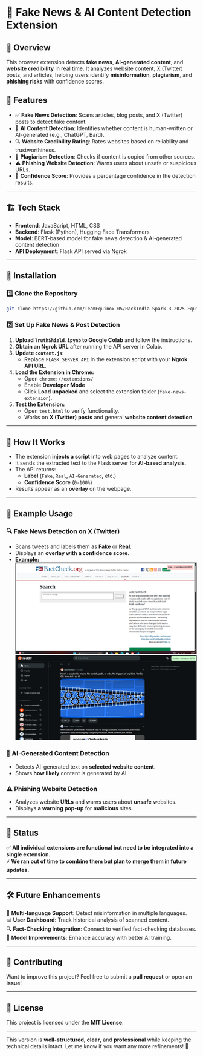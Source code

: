 # 📰 Fake News & AI Content Detection Extension

## 📌 Overview  
This browser extension detects **fake news**, **AI-generated content**, and **website credibility** in real time. It analyzes website content, X (Twitter) posts, and articles, helping users identify **misinformation**, **plagiarism**, and **phishing risks** with confidence scores.

## 🚀 Features  
- ✅ **Fake News Detection**: Scans articles, blog posts, and X (Twitter) posts to detect fake content.  
- 🤖 **AI Content Detection**: Identifies whether content is human-written or AI-generated (e.g., ChatGPT, Bard).  
- 🔍 **Website Credibility Rating**: Rates websites based on reliability and trustworthiness.  
- 📝 **Plagiarism Detection**: Checks if content is copied from other sources.  
- ⚠️ **Phishing Website Detection**: Warns users about unsafe or suspicious URLs.  
- 🎯 **Confidence Score**: Provides a percentage confidence in the detection results.  

---

## 🏗️ Tech Stack  
- **Frontend**: JavaScript, HTML, CSS  
- **Backend**: Flask (Python), Hugging Face Transformers  
- **Model**: BERT-based model for fake news detection & AI-generated content detection  
- **API Deployment**: Flask API served via Ngrok  

---

## 🔧 Installation  

### 1️⃣ Clone the Repository  
```sh
git clone https://github.com/TeamEquinox-05/HackIndia-Spark-3-2025-Equinox.git
```

### 2️⃣ Set Up Fake News & Post Detection  
1. **Upload `TruthShield.ipynb` to Google Colab** and follow the instructions.  
2. **Obtain an Ngrok URL** after running the API server in Colab.  
3. **Update `content.js`**:  
   - Replace `FLASK_SERVER_API` in the extension script with your **Ngrok API URL**.  
4. **Load the Extension in Chrome:**  
   - Open `chrome://extensions/`  
   - Enable **Developer Mode**  
   - Click **Load unpacked** and select the extension folder (`fake-news-extension`).  
5. **Test the Extension:**  
   - Open `test.html` to verify functionality.  
   - Works on **X (Twitter) posts** and general **website content detection**.  

---

## 📌 How It Works  
- The extension **injects a script** into web pages to analyze content.  
- It sends the extracted text to the Flask server for **AI-based analysis**.  
- The API returns:  
  - **Label** (`Fake`, `Real`, `AI-Generated`, etc.)  
  - **Confidence Score** (`0-100%`)  
- Results appear as an **overlay** on the webpage.  

---

## 🎯 Example Usage  

### 🔍 Fake News Detection on X (Twitter)  
- Scans tweets and labels them as **Fake** or **Real**.  
- Displays an **overlay with a confidence score**.  
- **Example:**  
  ![Fake News Detector](assets/fake.png)  
  ![Real News Detector](assets/real.png)  

### 🤖 AI-Generated Content Detection  
- Detects AI-generated text on **selected website content**.  
- Shows **how likely** content is generated by AI.  

### ⚠️ Phishing Website Detection  
- Analyzes website **URLs** and warns users about **unsafe** websites.  
- Displays **a warning pop-up** for **malicious** sites.  

---

## 📌 Status  
✅ **All individual extensions are functional but need to be integrated into a single extension.**  
⚡ **We ran out of time to combine them but plan to merge them in future updates.**  

---

## 🛠️ Future Enhancements  
🔹 **Multi-language Support**: Detect misinformation in multiple languages.  
📊 **User Dashboard**: Track historical analysis of scanned content.  
🔍 **Fact-Checking Integration**: Connect to verified fact-checking databases.  
🧠 **Model Improvements**: Enhance accuracy with better AI training.  

---

## 🤝 Contributing  
Want to improve this project? Feel free to submit a **pull request** or open an **issue**!  

---

## 📝 License  
This project is licensed under the **MIT License**.  

---

This version is **well-structured**, **clear**, and **professional** while keeping the technical details intact. Let me know if you want any more refinements! 🚀
